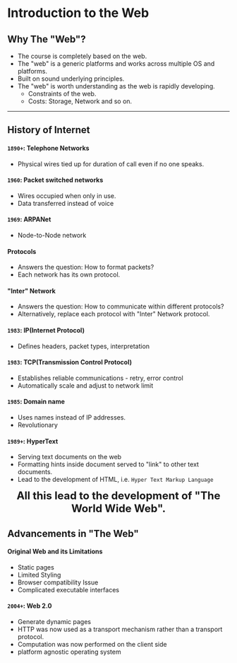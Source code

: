 # Introduction to the Web

## Why The "Web"?

- The course is completely based on the web.
- The "web" is a generic platforms and works across multiple OS and platforms.
- Built on sound underlying principles.
- The "web" is worth understanding as the web is rapidly developing.
  - Constraints of the web.
  - Costs: Storage, Network and so on.

---

## History of Internet

#### `1890+`: Telephone Networks

- Physical wires tied up for duration of call even if no one speaks.

#### `1960`: Packet switched networks

- Wires occupied when only in use.
- Data transferred instead of voice

#### `1969`: ARPANet

- Node-to-Node network

#### Protocols

- Answers the question: How to format packets?
- Each network has its own protocol.

#### "Inter" Network

- Answers the question: How to communicate within different protocols?
- Alternatively, replace each protocol with "Inter" Network protocol.

#### `1983`: IP(Internet Protocol)

- Defines headers, packet types, interpretation

#### `1983`: TCP(Transmission Control Protocol)

- Establishes reliable communications - retry, error control
- Automatically scale and adjust to network limit

#### `1985`: Domain name

- Uses names instead of IP addresses.
- Revolutionary

#### `1989+`: HyperText

- Serving text documents on the web
- Formatting hints inside document served to "link" to other text documents.
- Lead to the development of HTML, i.e. `Hyper Text Markup Language`

<p align="center"> <b style="font-size:x-large">All this lead to the development of "The World Wide Web".</b> </p>

## Advancements in "The Web"

#### Original Web and its Limitations

- Static pages
- Limited Styling
- Browser compatibility Issue
- Complicated executable interfaces

#### `2004+`: Web 2.0

- Generate dynamic pages
- HTTP was now used as a transport mechanism rather than a transport protocol.
- Computation was now performed on the client side
- platform agnostic operating system
